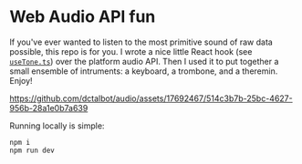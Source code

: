 # Web Audio API fun

If you've ever wanted to listen to the most primitive sound of raw data possible, this repo is for you. I wrote a nice little React hook (see [`useTone.ts`](./src/lib/useTone.ts)) over the platform audio API. Then I used it to put together a small ensemble of intruments: a keyboard, a trombone, and a theremin. Enjoy!

https://github.com/dctalbot/audio/assets/17692467/514c3b7b-25bc-4627-956b-28a1e0b7a639

Running locally is simple:

```
npm i
npm run dev
```
